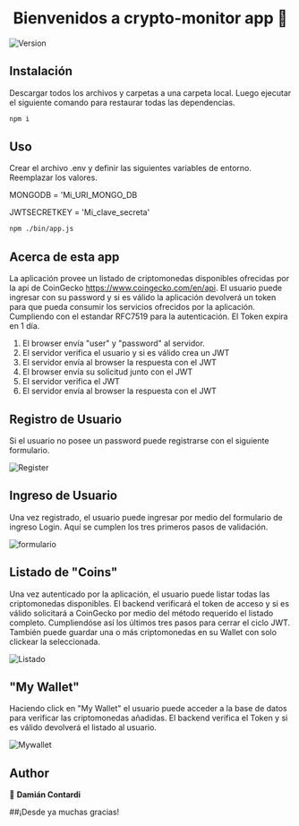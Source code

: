 <h1 align="center">Bienvenidos a crypto-monitor app 👋</h1>
<p>
  <img alt="Version" src="https://img.shields.io/badge/version-0.1.0-blue.svg?cacheSeconds=2592000" />
</p>

## Instalación

Descargar todos los archivos y carpetas a una carpeta local. Luego ejecutar el siguiente comando para restaurar todas las dependencias.

```sh
npm i
```

## Uso

Crear el archivo .env y definir las siguientes variables de entorno. Reemplazar los valores.

MONGODB = 'Mi_URI_MONGO_DB

JWTSECRETKEY = 'Mi_clave_secreta'

```sh
npm ./bin/app.js
```

## Acerca de esta app
La aplicación provee un listado de criptomonedas disponibles ofrecidas por la api de CoinGecko https://www.coingecko.com/en/api.
El usuario puede ingresar con su password y si es válido la aplicación devolverá un token para que pueda consumir los servicios ofrecidos por la aplicación. Cumpliendo con el estandar RFC7519 para la autenticación. El Token expira en 1 día.

<ol>
  <li>El browser envía "user" y "password" al servidor.</li>
  <li>El servidor verifica el usuario y si es válido crea un JWT</li>
  <li>El servidor envía al browser la respuesta con el JWT</li>
  <li>El browser envía su solicitud junto con el JWT</li>
  <li>El servidor verifica el JWT</li>
  <li>El servidor envía al browser la respuesta con el JWT</li> 
</ol>

## Registro de Usuario
Si el usuario no posee un password puede registrarse con el siguiente formulario.

![Register](https://user-images.githubusercontent.com/105566014/173605967-76ba16e3-0c73-4f75-b21c-3aec19d7d622.PNG)

## Ingreso de Usuario
Una vez registrado, el usuario puede ingresar por medio del formulario de ingreso Login. Aquí se cumplen los tres primeros pasos de validación.

![formulario](https://user-images.githubusercontent.com/105566014/173603835-044e11f8-f035-4c87-a0b7-afc696e03174.PNG)

## Listado de "Coins"
Una vez autenticado por la aplicación, el usuario puede listar todas las criptomonedas disponibles. El backend verificará el token de acceso y si es válido solicitará a CoinGecko por medio del método requerido el listado completo. Cumpliendóse así los últimos tres pasos para cerrar el ciclo JWT.
También puede guardar una o más criptomonedas en su Wallet con solo clickear la seleccionada.

![Listado](https://user-images.githubusercontent.com/105566014/173605034-480ded01-a135-4539-a581-5514c89899f5.PNG)

## "My Wallet"
Haciendo click en "My Wallet" el usuario puede acceder a la base de datos para verificar las criptomonedas añadidas. El backend verifica el Token y si es válido devolverá el listado al usuario.

![Mywallet](https://user-images.githubusercontent.com/105566014/173605416-83117d90-56cd-4b69-97f8-d5804d02e66c.PNG)

## Author

👤 **Damián Contardi**

##¡Desde ya muchas gracias!

